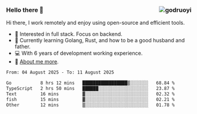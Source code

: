 ### Hello there 👋 <img align="right" src="https://github-readme-stats.vercel.app/api?username=godruoyi&show_icons=true" alt="godruoyi" />

Hi there, I work remotely and enjoy using open-source and efficient tools.

- 🔭 Interested in full stack. Focus on backend.
- 🌱 Currently learning Golang, Rust, and how to be a good husband and father.
- 💻 With 6 years of development working experience.
- 👒 [About me more](https://godruoyi.com/posts/about-godruoyi).



<!--START_SECTION:waka-->

```txt
From: 04 August 2025 - To: 11 August 2025

Go           8 hrs 12 mins   █████████████████▒░░░░░░░   68.84 %
TypeScript   2 hrs 50 mins   ██████░░░░░░░░░░░░░░░░░░░   23.87 %
Text         16 mins         ▓░░░░░░░░░░░░░░░░░░░░░░░░   02.32 %
fish         15 mins         ▓░░░░░░░░░░░░░░░░░░░░░░░░   02.21 %
Other        12 mins         ▒░░░░░░░░░░░░░░░░░░░░░░░░   01.78 %
```

<!--END_SECTION:waka-->
